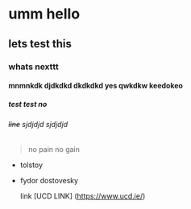 # umm hello
## lets test this
### whats nexttt
#### mnmnkdk djdkdkd dkdkdkd **yes** qwkdkw keedokeo
##### test test *no* 
###### ~~line~~ sjdjdjd sjdjdjd
 > no pain no gain
- tolstoy
- fydor dostovesky

  link [UCD LINK] (https://www.ucd.ie/)
